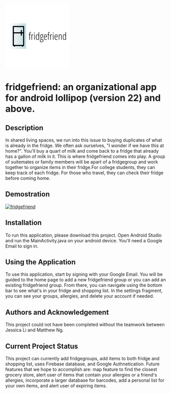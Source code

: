 ![fridgefriend](https://github.com/jli0801/fridgefriend/blob/master/fridgefriend%20logo.png)
# fridgefriend: an organizational app for android lollipop (version 22) and above.

## Description
In shared living spaces, we run into this issue to buying duplicates of what is already in the fridge. We often ask ourselves, "I wonder if we have this at home?". You'll buy a quart of milk and come back to a fridge that already has a gallon of milk in it. This is where fridgefriend comes into play. A group of suitemates or family members will be apart of a fridgegroup and work together to organize items in their fridge.For college students, they can keep track of each fridge. For those who travel, they can check their fridge before coming home. 

## Demostration
[![fridgefriend](https://i.imgur.com/85pSpZh.png)](https://www.youtube.com/watch?v=pz7UINhvQ2w)

## Installation
To run this application, please download this project. Open Android Studio and run the MainActivity.java on your android device. You'll need a Google Email to sign in. 

## Using the Application
To use this application, start by signing with your Google Email. You will be guided to the home page to add a new fridgefriend group or you can add an existing fridgefriend group. From there, you can navigate using the bottom bar to see what's in your fridge and shopping list. In the settings fragment, you can see your groups, allergies, and delete your account if needed.

## Authors and Acknowledgement 
This project could not have been completed without the teamwork between Jessica Li and Matthew Ng. 

## Current Project Status
This project can currently add fridgegroups, add items to both fridge and shopping list, uses Firebase database, and Google Authnetication. Future features that we hope to accomplish are: map feature to find the closest grocery store, alert user of items that contain your allergies or a friend's allergies, incorporate a larger database for barcodes, add a personal list for your own items, and alert user of expiring items. 

